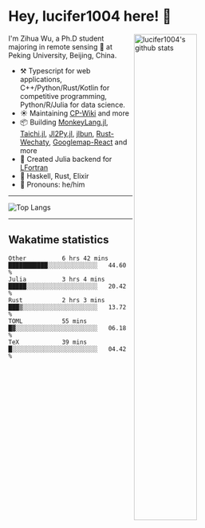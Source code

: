 # Hey, lucifer1004 here! :wave:

<img width="50%" align="right" alt="lucifer1004's github stats" src="https://github-readme-stats.vercel.app/api?username=lucifer1004&show_icons=true">

I'm Zihua Wu, a Ph.D student majoring in remote sensing :satellite: at Peking University, Beijing, China.

- :hammer_and_pick: Typescript for web applications, C++/Python/Rust/Kotlin for competitive programming, Python/R/Julia for data science.
- :sunny: Maintaining [CP-Wiki](https://cp-wiki.vercel.app) and more 
- :package: Building [MonkeyLang.jl](https://github.com/lucifer1004/MonkeyLang.jl), [Taichi.jl](https://github.com/lucifer1004/Taichi.jl), [Jl2Py.jl](https://github.com/lucifer1004/Jl2Py.jl), [jlbun](https://github.com/lucifer1004/jlbun), [Rust-Wechaty](https://github.com/wechaty/rust-wechaty), [Googlemap-React](https://github.com/googlemap-react/googlemap-react) and more
- :sparkler: Created Julia backend for [LFortran](https://github.com/lfortran/lfortran)
- :seedling: Haskell, Rust, Elixir
- :man: Pronouns: he/him

---

![Top Langs](https://github-readme-stats.vercel.app/api/top-langs/?username=lucifer1004&layout=compact)

---

## Wakatime statistics

<!--START_SECTION:waka-->

```text
Other          6 hrs 42 mins   ███████████░░░░░░░░░░░░░░   44.60 %
Julia          3 hrs 4 mins    █████░░░░░░░░░░░░░░░░░░░░   20.42 %
Rust           2 hrs 3 mins    ███▒░░░░░░░░░░░░░░░░░░░░░   13.72 %
TOML           55 mins         █▓░░░░░░░░░░░░░░░░░░░░░░░   06.18 %
TeX            39 mins         █░░░░░░░░░░░░░░░░░░░░░░░░   04.42 %
```

<!--END_SECTION:waka-->
